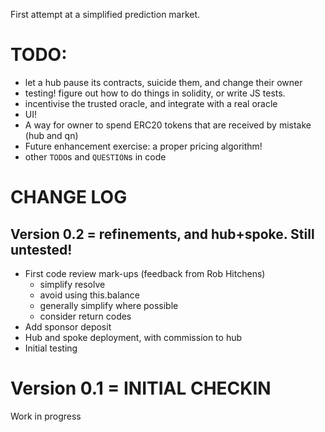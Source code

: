 First attempt at a simplified prediction market.

TODO:
====

 - let a hub pause its contracts, suicide them, and change their owner
 - testing! figure out how to do things in solidity, or write JS tests.
 - incentivise the trusted oracle, and integrate with a real oracle
 - UI!
 - A way for owner to spend ERC20 tokens that are received by mistake (hub and qn)
 - Future enhancement exercise: a proper pricing algorithm!
 - other `TODO`s and `QUESTION`s in code


CHANGE LOG
======

Version 0.2 = refinements, and hub+spoke. Still untested!
-----------

- First code review mark-ups (feedback from Rob Hitchens)
     - simplify resolve
     - avoid using this.balance
     - generally simplify where possible
     - consider return codes
- Add sponsor deposit
- Hub and spoke deployment, with commission to hub
- Initial testing

Version 0.1 = INITIAL CHECKIN
======

Work in progress